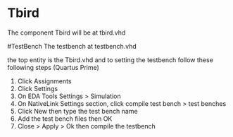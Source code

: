 # Tbird
The component Tbird will be at tbird.vhd

#TestBench
The testbench at testbench.vhd

the top entity is the Tbird.vhd
and to setting the testbench follow these following steps (Quartus Prime)
  1. Click Assignments
  2. Click Settings
  3. On EDA Tools Settings > Simulation
  4. On NativeLink Settings section, click compile test bench > test benches
  5. Click New then type the test bench name
  6. Add the test bench files then OK
  7. Close > Apply > Ok then compile the testbench
